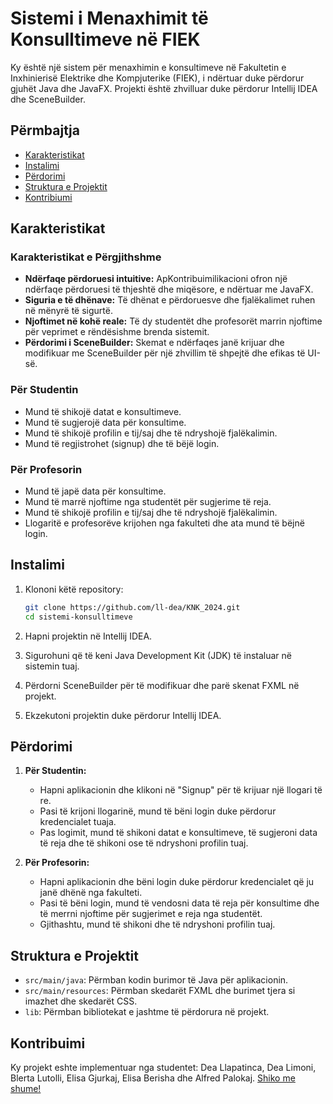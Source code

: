 # Sistemi i Menaxhimit të Konsulltimeve në FIEK

Ky është një sistem për menaxhimin e konsultimeve në Fakultetin e Inxhinierisë Elektrike dhe Kompjuterike (FIEK), i ndërtuar duke përdorur gjuhët Java dhe JavaFX. Projekti është zhvilluar duke përdorur Intellij IDEA dhe SceneBuilder.

## Përmbajtja
- [Karakteristikat](#karakteristikat)
- [Instalimi](#instalimi)
- [Përdorimi](#përdorimi)
- [Struktura e Projektit](#struktura-e-projektit)
- [Kontribiumi](#kontribuimi)


## Karakteristikat
### Karakteristikat e Përgjithshme

- **Ndërfaqe përdoruesi intuitive:** ApKontribuimilikacioni ofron një ndërfaqe përdoruesi të thjeshtë dhe miqësore, e ndërtuar me JavaFX.
- **Siguria e të dhënave:** Të dhënat e përdoruesve dhe fjalëkalimet ruhen në mënyrë të sigurtë.
- **Njoftimet në kohë reale:** Të dy studentët dhe profesorët marrin njoftime për veprimet e rëndësishme brenda sistemit.
- **Përdorimi i SceneBuilder:** Skemat e ndërfaqes janë krijuar dhe modifikuar me SceneBuilder për një zhvillim të shpejtë dhe efikas të UI-së.

### Për Studentin
- Mund të shikojë datat e konsultimeve.
- Mund të sugjerojë data për konsultime.
- Mund të shikojë profilin e tij/saj dhe të ndryshojë fjalëkalimin.
- Mund të regjistrohet (signup) dhe të bëjë login.

### Për Profesorin
- Mund të japë data për konsultime.
- Mund të marrë njoftime nga studentët për sugjerime të reja.
- Mund të shikojë profilin e tij/saj dhe të ndryshojë fjalëkalimin.
- Llogaritë e profesorëve krijohen nga fakulteti dhe ata mund të bëjnë login.

## Instalimi

1. Klononi këtë repository:
    ```sh
    git clone https://github.com/ll-dea/KNK_2024.git
    cd sistemi-konsulltimeve
    ```

2. Hapni projektin në Intellij IDEA.

3. Sigurohuni që të keni Java Development Kit (JDK) të instaluar në sistemin tuaj.

4. Përdorni SceneBuilder për të modifikuar dhe parë skenat FXML në projekt.

5. Ekzekutoni projektin duke përdorur Intellij IDEA.

## Përdorimi

1. **Për Studentin:**
    - Hapni aplikacionin dhe klikoni në "Signup" për të krijuar një llogari të re.
    - Pasi të krijoni llogarinë, mund të bëni login duke përdorur kredencialet tuaja.
    - Pas logimit, mund të shikoni datat e konsultimeve, të sugjeroni data të reja dhe të shikoni ose të ndryshoni profilin tuaj.

2. **Për Profesorin:**
    - Hapni aplikacionin dhe bëni login duke përdorur kredencialet që ju janë dhënë nga fakulteti.
    - Pasi të bëni login, mund të vendosni data të reja për konsultime dhe të merrni njoftime për sugjerimet e reja nga studentët.
    - Gjithashtu, mund të shikoni dhe të ndryshoni profilin tuaj.

## Struktura e Projektit

- `src/main/java`: Përmban kodin burimor të Java për aplikacionin.
- `src/main/resources`: Përmban skedarët FXML dhe burimet tjera si imazhet dhe skedarët CSS.
- `lib`: Përmban bibliotekat e jashtme të përdorura në projekt.

## Kontribuimi

Ky projekt eshte implementuar nga studentet: Dea Llapatinca, Dea Limoni, Blerta Lutolli, Elisa Gjurkaj, Elisa Berisha dhe Alfred Palokaj. [Shiko me shume!](https://github.com/ll-dea/KNK_2024/graphs/contributors)

